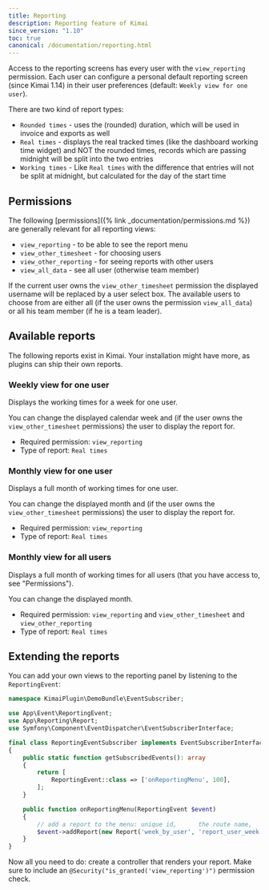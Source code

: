```yaml
---
title: Reporting
description: Reporting feature of Kimai
since_version: "1.10"
toc: true
canonical: /documentation/reporting.html
---
```


Access to the reporting screens has every user with the `view_reporting` permission.
Each user can configure a personal default reporting screen (since Kimai 1.14) in their user preferences (default: `Weekly view for one user`).

There are two kind of report types:
- `Rounded times` - uses the (rounded) duration, which will be used in invoice and exports as well
- `Real times` - displays the real tracked times (like the dashboard working time widget) and NOT the rounded times, records which are passing midnight will be split into the two entries 
- `Working times` - Like `Real times` with the difference that entries will not be split at midnight, but calculated for the day of the start time

## Permissions 

The following [permissions]({% link _documentation/permissions.md %}) are generally relevant for all reporting views:
 
- `view_reporting` - to be able to see the report menu
- `view_other_timesheet` - for choosing users
- `view_other_reporting` - for seeing reports with other users  
- `view_all_data` - see all user (otherwise team member)

If the current user owns the `view_other_timesheet` permission the displayed username will be replaced by a user select box.
The available users to choose from are either all (if the user owns the permission `view_all_data`) or all his team member (if he is a team leader).

## Available reports

The following reports exist in Kimai. Your installation might have more, as plugins can ship their own reports. 

### Weekly view for one user

Displays the working times for a week for one user. 

You can change the displayed calendar week and (if the user owns the `view_other_timesheet` permissions) the user to display the report for.

- Required permission: `view_reporting`
- Type of report: `Real times`  

### Monthly view for one user

Displays a full month of working times for one user. 

You can change the displayed month and (if the user owns the `view_other_timesheet` permissions) the user to display the report for.

- Required permission: `view_reporting`
- Type of report: `Real times`  

### Monthly view for all users

Displays a full month of working times for all users (that you have access to, see "Permissions").

You can change the displayed month.

- Required permission: `view_reporting` and `view_other_timesheet` and `view_other_reporting`
- Type of report: `Real times`  

## Extending the reports

You can add your own views to the reporting panel by listening to the `ReportingEvent`:

```php
namespace KimaiPlugin\DemoBundle\EventSubscriber;

use App\Event\ReportingEvent;
use App\Reporting\Report;
use Symfony\Component\EventDispatcher\EventSubscriberInterface;

final class ReportingEventSubscriber implements EventSubscriberInterface
{
    public static function getSubscribedEvents(): array
    {
        return [
            ReportingEvent::class => ['onReportingMenu', 100],
        ];
    }

    public function onReportingMenu(ReportingEvent $event)
    {
        // add a report to the menu: unique id,      the route name,     the label to be translated
        $event->addReport(new Report('week_by_user', 'report_user_week', 'report_user_week'));
    }
}
```
Now all you need to do: create a controller that renders your report.
Make sure to include an `@Security("is_granted('view_reporting')")` permission check.
